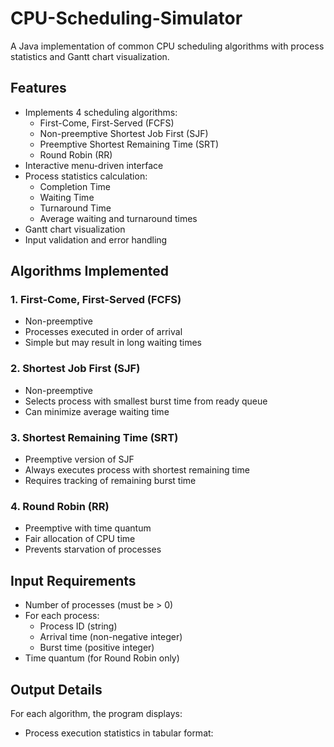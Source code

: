 # CPU-Scheduling-Simulator

A Java implementation of common CPU scheduling algorithms with process statistics and Gantt chart visualization.

## Features

- Implements 4 scheduling algorithms:
  - First-Come, First-Served (FCFS)
  - Non-preemptive Shortest Job First (SJF)
  - Preemptive Shortest Remaining Time (SRT)
  - Round Robin (RR)
- Interactive menu-driven interface
- Process statistics calculation:
  - Completion Time
  - Waiting Time
  - Turnaround Time
  - Average waiting and turnaround times
- Gantt chart visualization
- Input validation and error handling

## Algorithms Implemented

### 1. First-Come, First-Served (FCFS)
- Non-preemptive
- Processes executed in order of arrival
- Simple but may result in long waiting times

### 2. Shortest Job First (SJF)
- Non-preemptive
- Selects process with smallest burst time from ready queue
- Can minimize average waiting time

### 3. Shortest Remaining Time (SRT)
- Preemptive version of SJF
- Always executes process with shortest remaining time
- Requires tracking of remaining burst time

### 4. Round Robin (RR)
- Preemptive with time quantum
- Fair allocation of CPU time
- Prevents starvation of processes

## Input Requirements
- Number of processes (must be > 0)
- For each process:
  - Process ID (string)
  - Arrival time (non-negative integer)
  - Burst time (positive integer)
- Time quantum (for Round Robin only)

## Output Details
For each algorithm, the program displays:
- Process execution statistics in tabular format:
